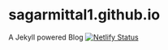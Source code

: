 # sagarmittal1.github.io
A Jekyll powered Blog 
[![Netlify Status](https://api.netlify.com/api/v1/badges/4e01552c-a13b-4b0a-80bc-22bad306e966/deploy-status)](https://app.netlify.com/sites/cocky-goldwasser-ec1dba/deploys)
